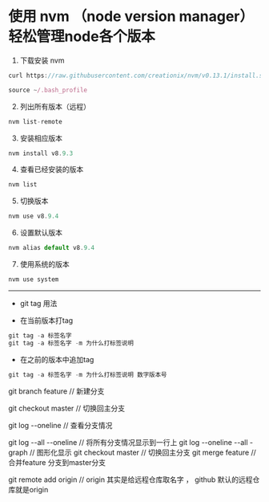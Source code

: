 # 使用 nvm （node version manager） 轻松管理node各个版本
1. 下载安装 nvm
```js
curl https://raw.githubusercontent.com/creationix/nvm/v0.13.1/install.sh | bash

source ~/.bash_profile
```
2. 列出所有版本（远程）
```js
nvm list-remote
```
3. 安装相应版本
```js
nvm install v8.9.3
```
4. 查看已经安装的版本
```js
nvm list
```
5. 切换版本
```js
nvm use v8.9.4
```
6. 设置默认版本
```js
nvm alias default v8.9.4
```
7. 使用系统的版本
```js
nvm use system
```

************************************

* git tag 用法

* 在当前版本打tag   
```js
git tag -a 标签名字
git tag -a 标签名字 -m 为什么打标签说明
```
* 在之前的版本中追加tag
```js
git tag -a 标签名字 -m 为什么打标签说明 数字版本号
```

git branch feature // 新建分支

git checkout master // 切换回主分支

git log --oneline // 查看分支情况

git log --all --oneline // 将所有分支情况显示到一行上
git log --oneline --all -graph  // 图形化显示
git checkout master // 切换回主分支
git merge feature  // 合并feature 分支到master分支

git remote add origin  //  origin 其实是给远程仓库取名字 ， github 默认的远程仓库就是origin
